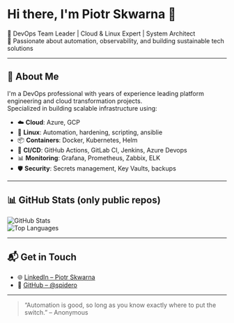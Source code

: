 # Hi there, I'm Piotr Skwarna 👋

🎯 DevOps Team Leader | Cloud & Linux Expert | System Architect  
🚀 Passionate about automation, observability, and building sustainable tech solutions

---

## 💼 About Me

I'm a DevOps professional with years of experience leading platform engineering and cloud transformation projects.  
Specialized in building scalable infrastructure using:

- ☁️ **Cloud**: Azure, GCP  
- 🐧 **Linux**: Automation, hardening, scripting, ansiblie  
- 📦 **Containers**: Docker, Kubernetes, Helm  
- 🔧 **CI/CD**: GitHub Actions, GitLab CI, Jenkins, Azure Devops
- 📊 **Monitoring**: Grafana, Prometheus, Zabbix, ELK  
- 🛡️ **Security**: Secrets management, Key Vaults, backups

---

## 📊 GitHub Stats (only public repos)

![GitHub Stats](https://github-readme-stats.vercel.app/api?username=spidero&show_icons=true&theme=gruvbox)  
![Top Languages](https://github-readme-stats.vercel.app/api/top-langs/?username=spidero&layout=compact&theme=gruvbox)

---

## 📬 Get in Touch

- 🌐 [LinkedIn – Piotr Skwarna](https://www.linkedin.com/in/piotrskwarna/)
- 🔧 [GitHub – @spidero](https://github.com/spidero)

---

> “Automation is good, so long as you know exactly where to put the switch.” – Anonymous
